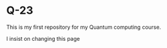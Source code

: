 # Q-23
This is my first repository for my Quantum computing course.

I insist on changing this page
